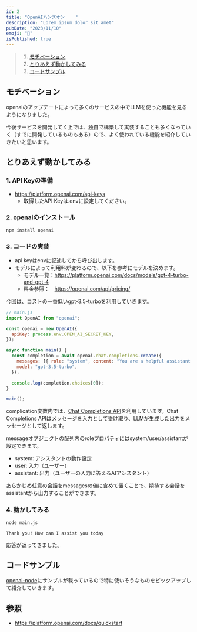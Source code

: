 ```yaml
---
id: 2
title: "OpenAIハンズオン    "
description: "Lorem ipsum dolor sit amet"
pubDate: "2023/11/10"
emoji: "🤖"
isPublished: true
---
```


> 1. [モチベーション](#モチベーション)
> 2. [とりあえず動かしてみる](#とりあえず動かしてみる)
> 3. [コードサンプル](#コードサンプル)

## モチベーション

openaiのアップデートによって多くのサービスの中でLLMを使った機能を見るようになりました。

今後サービスを開発してく上では、独自で構築して実装することも多くなっていく（すでに開発しているものもある）ので、よく使われている機能を紹介していきたいと思います。

## とりあえず動かしてみる

### 1. API Keyの準備

- https://platform.openai.com/api-keys
  - 取得したAPI Keyは.envに設定してください。

### 2. openaiのインストール

```bash
npm install openai
```

### 3. コードの実装

- api keyはenvに記述してから呼び出します。
- モデルによって利用料が変わるので、以下を参考にモデルを決めます。
  - モデル一覧：https://platform.openai.com/docs/models/gpt-4-turbo-and-gpt-4
  - 料金参照：　https://openai.com/api/pricing/

今回は、コストの一番低いgpt-3.5-turboを利用していきます。

```js
// main.js
import OpenAI from "openai";

const openai = new OpenAI({
  apiKey: process.env.OPEN_AI_SECRET_KEY,
});

async function main() {
  const completion = await openai.chat.completions.create({
    messages: [{ role: "system", content: "You are a helpful assistant." }],
    model: "gpt-3.5-turbo",
  });

  console.log(completion.choices[0]);
}

main();
```

complication変数内では、[Chat Completions API](https://platform.openai.com/docs/guides/text-generation/chat-completions-api)を利用しています。Chat Completions APIはメッセージを入力として受け取り、LLMが生成した出力をメッセージとして返します。

messageオブジェクトの配列内のroleプロパティにはsystem/user/assistantが設定できます。

- system: アシスタントの動作設定
- user: 入力（ユーザー）
- assistant: 出力（ユーザーの入力に答えるAIアシスタント）

あらかじめ任意の会話をmessagesの値に含めて置くことで、期待する会話をassistantから出力することができます。

### 4. 動かしてみる

```bash
node main.js
```

```
Thank you! How can I assist you today
```

応答が返ってきました。

## コードサンプル

[openai-node](https://github.com/openai/openai-node?tab=readme-ov-file)にサンプルが載っているので特に使いそうなものをピックアップして紹介していきます。

## 参照

- https://platform.openai.com/docs/quickstart
